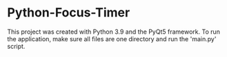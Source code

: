 # Python-Focus-Timer
This project was created with Python 3.9 and the PyQt5 framework. To run the application, make sure all files are one directory and run the 'main.py' script.
